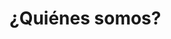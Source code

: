 <script setup>
import { VPTeamMembers } from 'vitepress/theme'

const data = [
  { name: 'Esteban Masoero', github: 'esigma5' },
  { name: 'Damian Facchini', github: 'iago64' },
  { name: 'Nahuel Mazzeo', github: 'nahuemazzeo' },
  { name: 'Federico Pablos', github: 'fpablos' },
  { name: 'Nicolas Coen', github: 'ncoen97' },
  { name: 'Luis Cannavó', github: 'luchotc' },
  { name: 'Leandro Carbajales', github: 'LeandroCarbajales' },
  { name: 'Mauro Corvaro', github: 'CMauro96' },
  { name: 'Federico Cardoso', github: 'F-Cardoso' },
  { name: 'Julian Federico Schiffer', github: 'Zheoden' },
  { name: 'Juan Mesaglio', github: 'mesaglio' },
  { name: 'Karen Manrique', github: 'karengrams' },
  { name: 'Federico Medina', github: 'FredeHG' },
  { name: 'Agustin Ranieri', github: 'RaniAgus' },
  { name: 'Marcos Infantino', github: 'MarcosInfantino' },
  { name: 'Camila Mariño', github: 'camilamarinio' },
  { name: 'Irina Pérez Gribnicow', github: 'irinaperezg' },
  { name: 'Tomás Martinez', github: 'tomasmartinez02' },
  { name: 'Florencia Larocca', github: 'LFLarocca' }
];

const members = data.map((member) => ({
  avatar: `https://www.github.com/${member.github}.png`,
  name: member.name,
  title: `${member.github}`,
  links: [{ icon: 'github', link: `https://github.com/${member.github}` }]
}))

</script>

# ¿Quiénes somos?

<VPTeamMembers size="small" :members="members" />
